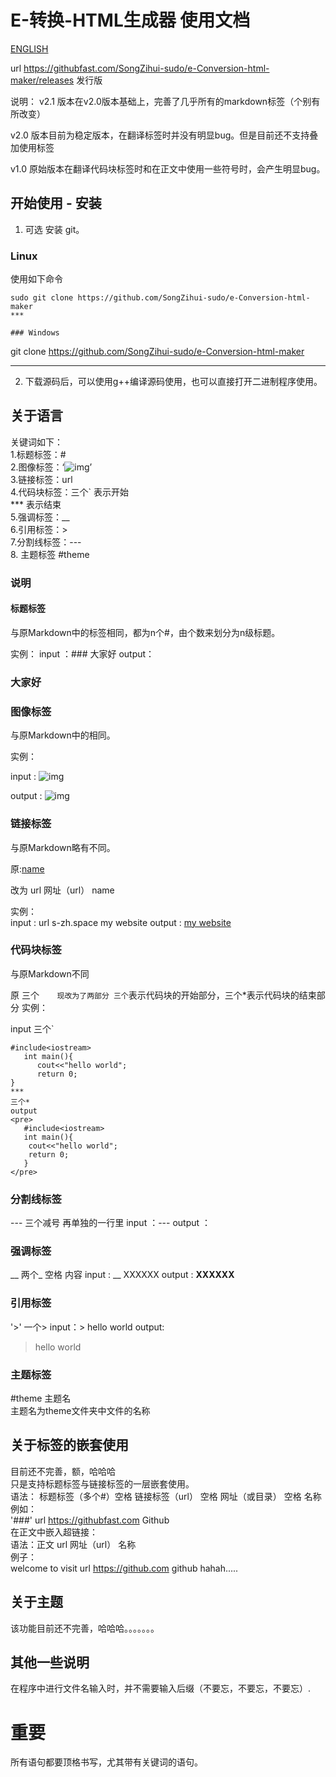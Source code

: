 # E-转换-HTML生成器 使用文档
[ENGLISH](https://github.com/SongZihui-sudo/e-Conversion-html-maker/blob/main/Use_documentation_english.md)

url https://githubfast.com/SongZihui-sudo/e-Conversion-html-maker/releases 发行版

说明：
v2.1 版本在v2.0版本基础上，完善了几乎所有的markdown标签（个别有所改变）

v2.0 版本目前为稳定版本，在翻译标签时并没有明显bug。但是目前还不支持叠加使用标签

v1.0 原始版本在翻译代码块标签时和在正文中使用一些符号时，会产生明显bug。

## 	开始使用 - 安装

1. 可选 安装 git。

### Linux 

使用如下命令

```
sudo git clone https://github.com/SongZihui-sudo/e-Conversion-html-maker
***

### Windows

```
git clone https://github.com/SongZihui-sudo/e-Conversion-html-maker
***

2. 下载源码后，可以使用g++编译源码使用，也可以直接打开二进制程序使用。

## 关于语言  
关键词如下：   
1.标题标签：#     
2.图像标签：‘![img]()’     
3.链接标签：url      
4.代码块标签：三个` 表示开始    
            *** 表示结束  
5.强调标签：__  
6.引用标签：>  
7.分割线标签：---  
8. 主题标签 #theme
### 说明

#### 标题标签 

与原Markdown中的标签相同，都为n个#，由个数来划分为n级标题。

实例：
input ：### 大家好
output：<h3>大家好</h3>


### 图像标签

与原Markdown中的相同。

实例：

input : ![img](https://images.pexels.com)
   
output : ![img](https://images.pexels.com)

### 链接标签    

与原Markdown略有不同。

原:[name](url)

改为 url 网址（url） name

实例：    
input : url s-zh.space my website
output : <a href = "s-zh.space">my website</a>

### 代码块标签

与原Markdown不同   

原 三个`   
现改为了两部分
三个`表示代码块的开始部分，三个*表示代码块的结束部分
实例：

input 
三个`
```
#include<iostream>
   int main(){
      cout<<"hello world";
      return 0;
}
***
三个*
output
<pre>
   #include<iostream>
   int main(){
   	cout<<"hello world";
   	return 0;
   }
</pre>
```
### 分割线标签
--- 三个减号 再单独的一行里
input ：---
output ： </hr>

### 强调标签
__ 两个_ 空格 内容
input : __ XXXXXX
output : <strong>XXXXXX</strong>

### 引用标签
'>' 一个>
input：> hello world
output: <blockquote>hello world</blockquote>

### 主题标签  
#theme 主题名  
主题名为theme文件夹中文件的名称  

## 关于标签的嵌套使用   
目前还不完善，额，哈哈哈    
只是支持标题标签与链接标签的一层嵌套使用。  
语法：
标题标签（多个#）空格 链接标签（url） 空格 网址（或目录） 空格 名称 
例如：   
'###' url https://githubfast.com Github   
在正文中嵌入超链接：   
语法：正文 url 网址（url） 名称  
例子：   
welcome to visit url https://github.com github hahah.....     
## 关于主题

该功能目前还不完善，哈哈哈。。。。。。。

## 其他一些说明

在程序中进行文件名输入时，并不需要输入后缀（不要忘，不要忘，不要忘）.
# 重要
所有语句都要顶格书写，尤其带有关键词的语句。

   

   

   
